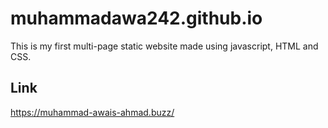 # muhammadawa242.github.io

This is my first multi-page static website made using javascript, HTML and CSS.

## Link
https://muhammad-awais-ahmad.buzz/
